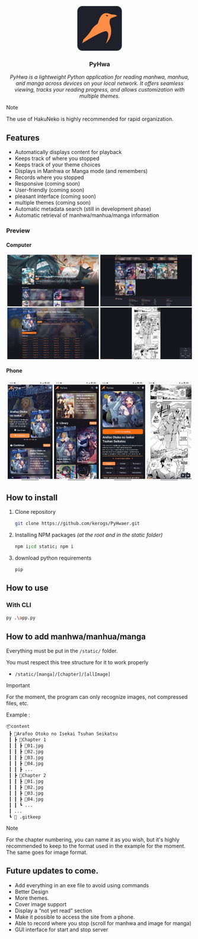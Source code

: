 <div align="center">
    <img alt="Logo" src=".ksinf/pyhwa-icon.png" height="120">
    <h3>PyHwa</h3>
    <p><em>PyHwa is a lightweight Python application for reading manhwa, manhua, and manga across devices on your local network. It offers seamless viewing, tracks your reading progress, and allows customization with multiple themes.</em></p>
</div>

> [!NOTE]
> The use of HakuNeko is highly recommended for rapid organization.

## Features
- Automatically displays content for playback
- Keeps track of where you stopped
- Keeps track of your theme choices
- Displays in Manhwa or Manga mode (and remembers)
- Records where you stopped
- Responsive (coming soon)
- User-friendly (coming soon)
- pleasant interface (coming soon)
- multiple themes (coming soon)
- Automatic metadata search (still in development phase)
- Automatic retrieval of manhwa/manhua/manga information

### Preview
#### Computer
<div align="center">
<img alt="" src=".ksinf/prev/computer/pv1.png" width="49%">
<img alt="" src=".ksinf/prev/computer/pv2.png" width="49%">
<img alt="" src=".ksinf/prev/computer/pv3.png" width="49%">
<img alt="" src=".ksinf/prev/computer/pv4.png" width="49%">
</div>

#### Phone
<div align="center">
<img alt="" src=".ksinf/prev/phone/pv1.jpg" width="24%">
<img alt="" src=".ksinf/prev/phone/pv2.jpg" width="24%">
<img alt="" src=".ksinf/prev/phone/pv3.jpg" width="24%">
<img alt="" src=".ksinf/prev/phone/pv4.jpg" width="24%">
</div>


## How to install
1. Clone repository
    ```sh
    git clone https://github.com/kerogs/PyHwaer.git
    ```
1. Installing NPM packages *(at the root and in the static folder)*
    ```sh
    npm i;cd static; npm i
    ```
1. download python requirements
    ```sh
    pip 
    ```


## How to use
### With CLI
```sh
py .\app.py
```

## How to add manhwa/manhua/manga
Everything must be put in the ``/static/`` folder.

You must respect this tree structure for it to work properly
- ``/static/[manga]/[chapter]/[allImage]``

> [!IMPORTANT]
> For the moment, the program can only recognize images, not compressed files, etc.

Example :
```tree
📦content
 ┣ 📂Arafoo Otoko no Isekai Tsuhan Seikatsu
 ┃ ┣ 📂Chapter 1
 ┃ ┃ ┣ 📜01.jpg
 ┃ ┃ ┣ 📜02.jpg
 ┃ ┃ ┣ 📜03.jpg
 ┃ ┃ ┣ 📜04.jpg
 ┃ ┃ ┣ ...
 ┃ ┣ 📂Chapter 2
 ┃ ┃ ┣ 📜01.jpg
 ┃ ┃ ┣ 📜02.jpg
 ┃ ┃ ┣ 📜03.jpg
 ┃ ┃ ┣ 📜04.jpg
 ┃ ┃ ┗ ...
 ┃ ...
 ┗ 📜 .gitkeep
```

> [!NOTE]
> For the chapter numbering, you can name it as you wish, but it's highly recommended to keep to the format used in the example for the moment. The same goes for image format.

## Future updates to come.
- Add everything in an exe file to avoid using commands
- Better Design
- More themes.
- Cover image support
- Display a “not yet read” section
- Make it possible to access the site from a phone.
- Able to record where you stop (scroll for manhwa and image for manga)
- GUI interface for start and stop server